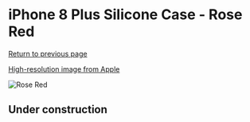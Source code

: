 # iPhone 8 Plus Silicone Case - Rose Red

[Return to previous page](/iphone_7)

[High-resolution image from Apple](https://store.storeimages.cdn-apple.com/8756/as-images.apple.com/is/MQH52?wid=4500&hei=4500&fmt=png)

<div style="width: 512px"><img src="/almost_uncompressed/MQH52.webp" alt="Rose Red"></div>

## Under construction
